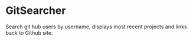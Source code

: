 # GitSearcher
Search git hub users by username, displays most recent projects and links back to Github site.
